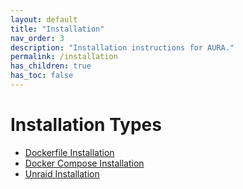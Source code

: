```yaml
---
layout: default
title: "Installation"
nav_order: 3
description: "Installation instructions for AURA."
permalink: /installation
has_children: true
has_toc: false
---
```


# Installation Types

-   [Dockerfile Installation](/installation/docker-file)
-   [Docker Compose Installation](/installation/docker-compose)
-   [Unraid Installation](/installation/unraid)

